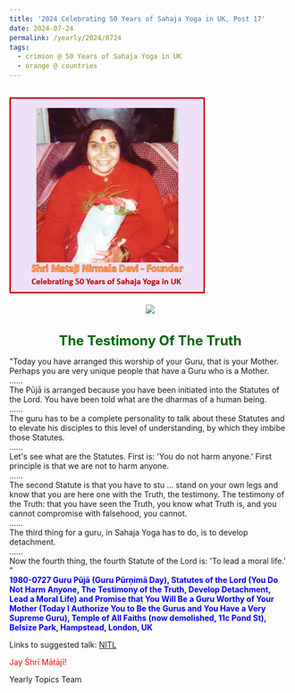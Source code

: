 ```yaml
---
title: '2024 Celebrating 50 Years of Sahaja Yoga in UK, Post 17'
date: 2024-07-24
permalink: /yearly/2024/0724
tags:
  - crimson @ 50 Years of Sahaja Yoga in UK
  - orange @ countries
---
```


<br>
<div style="text-align: left"><img src="/images/50YearsUK.png" width="350" /></div><br>

<div style="text-align: center"><img src="https://pub-b6058b8fc5314638989cdd5e49178be6.r2.dev/1980-0727_Guru_Puja_(Guru_Purnima_Day)_Statutes_of_the_Lord_and_Promise_that_You_Will_Be_a_Guru_Worthy_of_Your_Mother_Temple_of_All_Faiths_Hampstead_London_UK_01_(Balwant_Kumbhojkar_Collection).jpg" /></div>

<br>
<p style="color:DarkGreen; text-align:center">
<font size="+2"><b>The Testimony Of The Truth</b><br></font>
</p>

<p>
"Today you have arranged this worship of your Guru, that is your Mother. Perhaps you are very unique people that have a Guru who is a Mother.<br>
......<br>
The Pūjā is arranged because you have been initiated into the Statutes of the Lord. You have been told what are the dharmas of a human being.<br>
......<br>
The guru has to be a complete personality to talk about these Statutes and to elevate his disciples to this level of understanding, by which they imbibe those Statutes.<br>
......<br>
Let's see what are the Statutes. First is: 'You do not harm anyone.' First principle is that we are not to harm anyone.<br>
......<br>
The second Statute is that you have to stu ... stand on your own legs and know that you are here one with the Truth, the testimony. The testimony of the Truth: that you have seen the Truth, you know what Truth is, and you cannot compromise with falsehood, you cannot.<br>
......<br>
The third thing for a guru, in Sahaja Yoga has to do, is to develop detachment.<br>
......<br>
Now the fourth thing, the fourth Statute of the Lord is: 'To lead a moral life.' "<br>
<font color="blue"><b>1980-0727 Guru Pūjā (Guru Pūrṇimā Day), Statutes of the Lord (You Do Not Harm Anyone, The Testimony of the Truth, Develop Detachment, Lead a Moral Life) and Promise that You Will Be a Guru Worthy of Your Mother (Today I Authorize You to Be the Gurus and You Have a Very Supreme Guru), Temple of All Faiths (now demolished, 11c Pond St), Belsize Park, Hampstead, London, UK</b></font><br>
</p>

Links to suggested talk: <a href="https://soundcloud.com/nirmala-vidya-portal/19800727-guru-puja-the"> NITL</a><br>

<p style="color:red;">Jay Śhrī Mātājī!<br></p>

<p>Yearly Topics Team</p>
